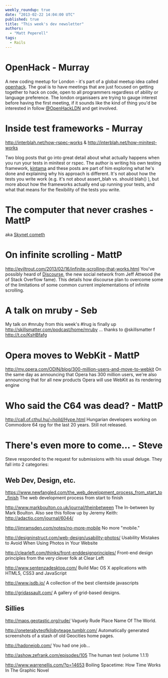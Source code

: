 ```yaml
---
weekly_roundup: true
date: "2013-02-22 14:04:00 UTC"
published: true
title: "This week's dev newsletter"
authors:
  - "Matt Peperell"
tags:
  - Rails
---
```


OpenHack - Murray
==
A new coding meetup for London - it's part of a global meetup idea called [openhack](http://openhack.github.com/).  The goal is to have meetings that are just focused on getting together to hack on code, open to all programmers regardless of ability or language preference.  The london organisaers are trying to gauge interest before having the first meeting, if it sounds like the kind of thing you'd be interested in follow [@OpenHackLDN](https://twitter.com/OpenHackLDN) and get involved.


Inside test frameworks - Murray
==
http://interblah.net/how-rspec-works & http://interblah.net/how-minitest-works

Two blog posts that go into great detail about what actually happens when you run your tests in minitest or rspec.  The author is writing his own testing framework, [kintama](http://interblah.net/kintama) and these posts are part of him exploring what he's done and explaining why his approach is different.  It's not about how the tests you write work (e.g. it's not about assert_blah vs. should blah() ), but more about how the frameworks actually end up running your tests, and what that means for the flexibility of the tests you write.


The computer that never crashes - MattP
==

aka [Skynet cometh](http://www.newscientist.com/article/mg21729045.400-the-computer-that-never-crashes.htm)


On infinite scrolling - MattP
==
http://eviltrout.com/2013/02/16/infinite-scrolling-that-works.html
You've possibly heard of [Discourse](http://www.discourse.org/), the new social network from Jeff Attwood (he of Stack Overflow fame).   This details how discourse plan to overcome some of the limitations of some common current implementations of infinite scrolling.

A talk on mruby - Seb
==
My talk on #mruby from this week's #lrug is finally up http://skillsmatter.com/podcast/home/mruby … thanks to @skillsmatter f
http://t.co/KsHBfafg

Opera moves to WebKit - MattP
==
http://my.opera.com/ODIN/blog/300-million-users-and-move-to-webkit
On the same day as announcing that Opera has 300 million users, we're also announcing that for all new products Opera will use WebKit as its rendering engine

Who said the C64 was dead? - MattP
==
http://call.of.cthul.hu/~hoild/Hype.html
Hungarian developers working on Commodore 64 rpg for the last 20 years. Still not released.

There's even more to come... - Steve
==
Steve responded to the request for submissions with his usual deluge. They fall into 2 categories:

Web Dev, Design, etc.
---------------------
https://www.newfangled.com/the_web_development_process_from_start_to_finish
The web development process from start to finish

http://www.markboulton.co.uk/journal/theinbetween
The In-between by Mark Boulton.
Also see this follow up by Jeremy Keith: http://adactio.com/journal/6044/

http://jimramsden.com/notes/no-more-mobile
No more "mobile."

http://designinstruct.com/web-design/usability-photos/
Usability Mistakes to Avoid When Using Photos in Your Website

http://clearleft.com/thinks/front-enddesignprinciples/
Front-end design principles from the very clever folk at Clear Left

http://www.sentenzadesktop.com/
Build Mac OS X applications with HTML5, CSS3 and JavaScript

http://www.jsdb.io/
A collection of the best clientside javascripts

http://gridassault.com/
A gallery of grid-based designs.



Sillies
-------
http://maps.geotastic.org/rude/
Vaguely Rude Place Name Of The World.

http://oneterabyteofkilobyteage.tumblr.com/
Automatically generated screenshots of a stash of old Geocities home pages.

http://hadonejob.com/
You had one job…

http://ashow.zefrank.com/episodes/105
The human test (volume 1.1.1)

http://www.warrenellis.com/?p=14653
Boiling Spacetime: How Time Works In The Graphic Novel


